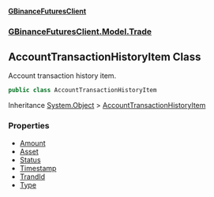 #### [GBinanceFuturesClient](./index.md 'index')
### [GBinanceFuturesClient.Model.Trade](./GBinanceFuturesClient-Model-Trade.md 'GBinanceFuturesClient.Model.Trade')
## AccountTransactionHistoryItem Class
Account transaction history item.  
```csharp
public class AccountTransactionHistoryItem
```
Inheritance [System.Object](https://docs.microsoft.com/en-us/dotnet/api/System.Object 'System.Object') &gt; [AccountTransactionHistoryItem](./GBinanceFuturesClient-Model-Trade-AccountTransactionHistoryItem.md 'GBinanceFuturesClient.Model.Trade.AccountTransactionHistoryItem')  
### Properties
- [Amount](./GBinanceFuturesClient-Model-Trade-AccountTransactionHistoryItem-Amount.md 'GBinanceFuturesClient.Model.Trade.AccountTransactionHistoryItem.Amount')
- [Asset](./GBinanceFuturesClient-Model-Trade-AccountTransactionHistoryItem-Asset.md 'GBinanceFuturesClient.Model.Trade.AccountTransactionHistoryItem.Asset')
- [Status](./GBinanceFuturesClient-Model-Trade-AccountTransactionHistoryItem-Status.md 'GBinanceFuturesClient.Model.Trade.AccountTransactionHistoryItem.Status')
- [Timestamp](./GBinanceFuturesClient-Model-Trade-AccountTransactionHistoryItem-Timestamp.md 'GBinanceFuturesClient.Model.Trade.AccountTransactionHistoryItem.Timestamp')
- [TrandId](./GBinanceFuturesClient-Model-Trade-AccountTransactionHistoryItem-TrandId.md 'GBinanceFuturesClient.Model.Trade.AccountTransactionHistoryItem.TrandId')
- [Type](./GBinanceFuturesClient-Model-Trade-AccountTransactionHistoryItem-Type.md 'GBinanceFuturesClient.Model.Trade.AccountTransactionHistoryItem.Type')
